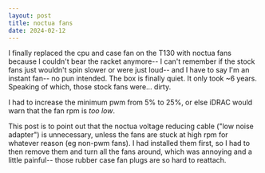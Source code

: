 ```yaml
---
layout: post
title: noctua fans
date: 2024-02-12
---
```

I finally replaced the cpu and case fan on the T130 with noctua fans
because I couldn't bear the racket anymore--
I can't remember if the stock fans just wouldn't spin slower or were just loud--
and I have to say I'm an instant fan-- no pun intended.
The box is finally quiet. It only took ~6 years. Speaking of which, those stock fans were… dirty.

I had to increase the minimum pwm from 5% to 25%,
or else iDRAC would warn that the fan rpm is *too low*.

This post is to point out that the noctua voltage reducing cable ("low noise adapter") is unnecessary, unless the fans are stuck at high rpm for whatever reason (eg non-pwm fans).
I had installed them first, so I had to then remove them and turn all the fans around, which was annoying and a little painful-- those rubber case fan plugs are so hard to reattach.
